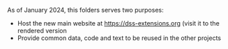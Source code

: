 As of January 2024, this folders serves two purposes:

- Host the new main website at https://dss-extensions.org (visit it to the rendered version
- Provide common data, code and text to be reused in the other projects
